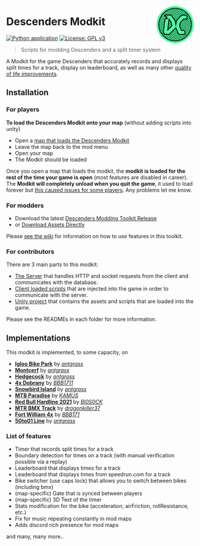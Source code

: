 <a target="_blank" href="https://modkit.nohumanman.com/"><img src="server\src\static\images\Descenders Competitive Logo.png" align="right" height=100/></a>

# Descenders Modkit

[![Python application][python-application-svg-url]][python-application-url]
[![License: GPL v3][gpg-license-svg-url]][gpg-license-url]

[python-application-svg-url]: https://github.com/nohumanman/descenders-modkit/actions/workflows/python-app.yml/badge.svg 
[python-application-url]: https://github.com/nohumanman/descenders-modkit/actions/workflows/python-app.yml/badge.svg 
[gpg-license-svg-url]: https://img.shields.io/badge/License-GPLv3-blue.svg
[gpg-license-url]: https://www.gnu.org/licenses/gpl-3.0


> Scripts for modding Descenders and a split timer system

A Modkit for the game Descenders that accurately records and displays split times for a track, display on leaderboard, as well as many other [quality of life improvements]().

## Installation

### For players
**To load the Descenders Modkit onto your map** (without adding scripts into unity)

- Open a [map that loads the Descenders Modkit](#implementations)
- Leave the map back to the mod menu
- Open your map
- The Modkit should be loaded

Once you open a map that loads the modkit, the **modkit is loaded for the rest of the time your game is open** (most features are disabled in career). The **Modkit will completely unload when you quit the game**, it used to load forever but [this caused issues for some players](https://discord.com/channels/336514640202956800/373438418044190737/1085152905511845930). Any problems let me know.

### For modders
- Download the latest [Descenders Modding Toolkit Release](https://github.com/nohumanman/descenders-split-timer/releases/tag/main-release)
- or [Download Assets Directly](/unity-project/Assets/)

Please [see the wiki]() for information on how to use features in this toolkit.

### For contributors
There are 3 main parts to this modkit:
- [The Server](/server/) that handles HTTP and socket requests from the client and communicates with the database.
- [Client loaded scripts](/mod-loader-solution/) that are injected into the game in order to communicate with the server.
- [Unity project](/unity-project/) that contains the assets and scripts that are loaded into the game.

Please see the READMEs in each folder for more information.

## Implementations
This modkit is implemented, to some capacity, on 
- **[Igloo Bike Park](https://mod.io/g/descenders/m/igloo-bike-park)** by *[antgrass](https://mod.io/g/descenders/u/antgrass)*
- **[Montcerf](https://mod.io/g/descenders/m/montcerf)** by *[antgrass](https://mod.io/g/descenders/u/antgrass)*
- **[Hedgecock](https://mod.io/g/descenders/m/hedgecock)** by *[antgrass](https://mod.io/g/descenders/u/antgrass)*
- **[4x Dobrany](https://mod.io/g/descenders/m/4x-dobrany)** by *[BBB1711](https://mod.io/g/descenders/u/bbb1711)*
- **[Snowbird Island](https://mod.io/g/descenders/m/snowbird-island)** by *[antgrass](https://mod.io/g/descenders/u/antgrass)*
- **[MTB Paradise](https://mod.io/g/descenders/m/mtb-paradise)** by *[KAMUS](https://mod.io/g/descenders/u/kamus)*
- **[Red Bull Hardline 2021](https://mod.io/g/descenders/m/rbhl21)** by *[
BI0S0CK](https://mod.io/g/descenders/u/bi0s0ck)*
- **[MTR BMX Track](https://mod.io/g/descenders/m/mtr-bmx-track)** by *[dragonkiller37](https://mod.io/g/descenders/u/dragonkiller37)*
- **[Fort William 4x](https://mod.io/g/descenders/m/fort-william-4x)** by *[BBB171](https://mod.io/g/descenders/u/bbb1711)*
- **[50to01 Line](https://mod.io/g/descenders/m/50to01-line)** by *[antgrass](https://mod.io/g/descenders/u/antgrass)*

### List of features

- Timer that records split times for a track
- Boundary detection for times on a track (with manual verification possible via a replay)
- Leaderboard that displays times for a track
- Leaderboard that displays times from speedrun.com for a track
- Bike switcher (use caps lock) that allows you to switch between bikes (including bmx)
- (map-specific) Gate that is synced between players
- (map-specific) 3D Text of the timer
- Stats modification for the bike (acceleration, airFriction, rollResistance, etc.)
- Fix for music repeating constantly in mod maps
- Adds discord rich presence for mod maps

and many, many more..
